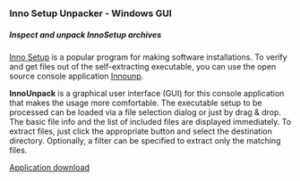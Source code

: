 ### Inno Setup Unpacker - Windows GUI

##### Inspect and unpack InnoSetup archives

[Inno Setup](http://www.jrsoftware.org/isinfo.php) is a popular program
for making software installations. To verify and get files out of the self-extracting 
executable, you can use the open source console application
[Innounp](http://sourceforge.net/projects/innounp).

**InnoUnpack** is a graphical user interface (GUI) for this console application
that makes the usage more comfortable.
The executable setup to be processed can be loaded via a file selection dialog or 
just by drag & drop. The basic file info and the list of included files are displayed 
immediately. To extract files, just click the appropriate button and select
the destination directory. Optionally, a filter can be specified
to extract only the matching files.

[Application download](https://www.rathlev-home.de/index-e.html?home-e.html#unpack)
